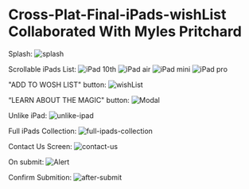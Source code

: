 # Cross-Plat-Final-iPads-wishList Collaborated With Myles Pritchard

Splash:
![splash](https://user-images.githubusercontent.com/94063697/207746434-292b7f97-8347-4d2b-994f-1efd5576e30f.jpg)

Scrollable iPads List:
![iPad 10th](https://user-images.githubusercontent.com/94063697/207746427-55f4c182-217b-46cf-8da7-343008e1d8cf.jpg)
![iPad air](https://user-images.githubusercontent.com/94063697/207746429-17b3ed6d-366d-4af7-9785-e2abd6bc05a4.jpg)
![iPad mini](https://user-images.githubusercontent.com/94063697/207746430-a6eb4488-b748-4ad5-98a6-ae0609679349.jpg)
![iPad pro](https://user-images.githubusercontent.com/94063697/207746432-5a83efab-c747-44ee-ab58-6a3086ee7ba7.jpg)

"ADD TO WOSH LIST" button:
![wishList](https://user-images.githubusercontent.com/94063697/207746437-64fc0685-5ade-4a4d-8a36-8d23d3fd79c0.jpg)

“LEARN ABOUT THE MAGIC" button:
![Modal](https://user-images.githubusercontent.com/94063697/207746433-6725f5f7-0111-4217-9d7f-1d4e1c02db67.jpg)

Unlike iPad:
![unlike-ipad](https://user-images.githubusercontent.com/94063697/207746435-1d2aa6ff-5ec8-4cd9-b790-2629f2879c7d.jpg)

Full iPads Collection:
![full-ipads-collection](https://user-images.githubusercontent.com/94063697/207746426-dff33f27-c16e-42db-bd8c-12e68d7c2479.jpg)

Contact Us Screen:
![contact-us](https://user-images.githubusercontent.com/94063697/207746425-3a7f22d4-ba58-4a94-a7ca-61cf30a68e07.jpg)

On submit:
![Alert](https://user-images.githubusercontent.com/94063697/207746423-9ac144f9-3fcc-458f-b6c9-97befc8032b4.jpg)

Confirm Submition:
![after-submit](https://user-images.githubusercontent.com/94063697/207746421-a4e5d5a1-0457-4df5-a128-cf09b3644a99.jpg)
